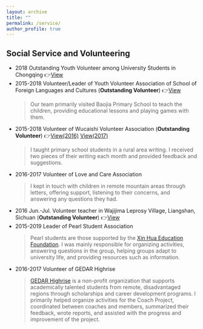 ```yaml
---
layout: archive
title: ""
permalink: /service/
author_profile: true
---
```


## Social Service and Volunteering

- 2018 Outstanding Youth Volunteer among University Students in Chongqing 👉[View](/honors/image17.png)
- 2015-2018 Volunteer/Leader of Youth Volunteer Association of School of Foreign Languages and Cultures (**Outstanding Volunteer**) 👉[View](/honors/image18.jpeg)
  > Our team primarily visited Baojia Primary School to teach the children, providing educational lessons and playing games with them.
- 2015-2018 Volunteer of Wucaishi Volunteer Association (**Outstanding Volunteer**) 👉[View(2016)](/honors/image19.png) [View(2017)](/honors/image20.png)
  > I taught primary school students in a rural area writing. I received two pieces of their writing each month and provided feedback and suggestions.
- 2016-2017 Volunteer of Love and Care Association
  > I kept in touch with children in remote mountain areas through letters, offering support, listening to their concerns, and answering any questions they had.
- 2016 Jun.-Jul. Volunteer teacher in Wajijima Leprosy Village, Liangshan, Sichuan (**Outstanding Volunteer**) 👉[View](/honors/image21.png)
- 2015-2019 Leader of Pearl Student Association
  > Pearl students are those supported by the [Xin Hua Education Foundation](https://en.xhef.org/). I was mainly responsible for organizing activities, answering questions in the group, helping groups adapt to university life, and providing resources such as information.
- 2016-2017 Volunteer of GEDAR Highrise
  > [GEDAR Highrise](http://www.cedarcharity.org/) is a non-profit organization that supports academically talented students from remote, disadvantaged regions through scholarships and career development programs. I primarily helped organize activities for the Coach Project, coordinated between coaches and members, summarized their feedback, wrote reports, and assisted with the progress and improvement of the project.

